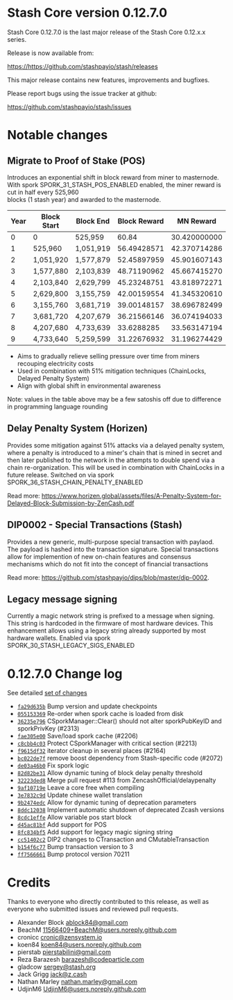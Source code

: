 Stash Core version 0.12.7.0
==========================
Stash Core 0.12.7.0 is the last major release of the Stash Core 0.12.x.x series.

Release is now available from:

  <https://https://github.com/stashpayio/stash/releases>

This major release contains new features, improvements and bugfixes.

Please report bugs using the issue tracker at github:

  <https://github.com/stashpayio/stash/issues>

Notable changes
===============
Migrate to Proof of Stake (POS)
------------------------------

Introduces an exponential shift in block reward from miner to masternode. With spork 
SPORK_31_STASH_POS_ENABLED enabled, the miner reward is cut in half every 525,960  
blocks (1 stash year) and awarded to the masternode.

| Year | Block Start | Block End | Block Reward | MN Reward    | Miner Reward | MN %   | Miner % |
|------|-------------|-----------|--------------|--------------|--------------|--------|---------|
| 0    | 0           | 525,959   | 60.84        | 30.420000000 | 30.42000000  | 50.00% | 50.00%  |
| 1    | 525,960     | 1,051,919 | 56.49428571  | 42.370714286 | 14.12357143  | 75.00% | 25.00%  |
| 2    | 1,051,920   | 1,577,879 | 52.45897959  | 45.901607143 | 6.55737245   | 87.50% | 12.50%  |
| 3    | 1,577,880   | 2,103,839 | 48.71190962  | 45.667415270 | 3.04449435   | 93.75% | 6.25%   |
| 4    | 2,103,840   | 2,629,799 | 45.23248751  | 43.818972271 | 1.41351524   | 96.88% | 3.13%   |
| 5    | 2,629,800   | 3,155,759 | 42.00159554  | 41.345320610 | 0.65627493   | 98.44% | 1.56%   |
| 6    | 3,155,760   | 3,681,719 | 39.00148157  | 38.696782499 | 0.30469908   | 99.22% | 0.78%   |
| 7    | 3,681,720   | 4,207,679 | 36.21566146  | 36.074194033 | 0.14146743   | 99.61% | 0.39%   |
| 8    | 4,207,680   | 4,733,639 | 33.6288285   | 33.563147194 | 0.06568131   | 99.80% | 0.20%   |
| 9    | 4,733,640   | 5,259,599 | 31.22676932  | 31.196274429 | 0.03049489   | 99.90% | 0.10%   |

* Aims to gradually relieve selling pressure over time from miners recouping electricity costs
* Used in combination with 51% mitigation techniques (ChainLocks, Delayed Penalty System)
* Align with global shift in environmental awareness


Note: values in the table above may be a few satoshis off due to difference in programming language rounding

Delay Penalty System (Horizen)
------------------------------

Provides some mitigation against 51% attacks via a delayed penalty system, where a penalty is introduced to a miner's chain that is 
mined in secret and then later published to the network in the attempts to double spend via a chain re-organization. 
This will be used in combination with ChainLocks in a future release. Switched on via spork SPORK_36_STASH_CHAIN_PENALTY_ENABLED

Read more: https://www.horizen.global/assets/files/A-Penalty-System-for-Delayed-Block-Submission-by-ZenCash.pdf

DIP0002 - Special Transactions (Stash)
------------------------------

Provides a new generic, multi-purpose special transaction with paylaod. The payload is hashed into the transaction signature.
Special transactions allow for implemention of new on-chain features and consensus mechanisms which do not fit into the concept of
financial transactions

Read more: https://github.com/stashpayio/dips/blob/master/dip-0002.

Legacy message signing
------------------------------

Currently a magic network string is prefixed to a message when signing. This string is hardcoded in
the firmware of most hardware devices. This enhancement allows using a legacy string already supported by most hardware wallets. Enabled via spork SPORK_30_STASH_LEGACY_SIGS_ENABLED


0.12.7.0 Change log
===================

See detailed [set of changes](https://github.com/stashpayio/stash/compare/v0.12.6.2...v0.12.7.0)

- [`fa29d635b`](https://github.com/stashpayio/stash/commit/fa29d635b) Bump version and update checkpoints
- [`055153369`](https://github.com/stashpayio/stash/commit/055153369) Re-order when spork cache is loaded from disk
- [`36235e796`](https://github.com/stashpayio/stash/commit/36235e796) CSporkManager::Clear() should not alter sporkPubKeyID and sporkPrivKey (#2313)
- [`fae305e00`](https://github.com/stashpayio/stash/commit/fae305e00) Save/load spork cache (#2206)
- [`c8cbb4c03`](https://github.com/stashpayio/stash/commit/c8cbb4c03) Protect CSporkManager with critical section (#2213)
- [`f9615df32`](https://github.com/stashpayio/stash/commit/f9615df32) iterator cleanup in several places (#2164)
- [`bc022de7f`](https://github.com/stashpayio/stash/commit/bc022de7f) remove boost dependency from Stash-specific code (#2072)
- [`de03a46b0`](https://github.com/stashpayio/stash/commit/de03a46b0) Fix spork logic
- [`82d82be31`](https://github.com/stashpayio/stash/commit/82d82be31) Allow dynamic tuning of block delay penalty threshold
- [`32223ded8`](https://github.com/stashpayio/stash/commit/32223ded8) Merge pull request #113 from ZencashOfficial/delaypenalty
- [`9af10719e`](https://github.com/stashpayio/stash/commit/9af10719e) Leave a core free when compiling
- [`3e7832c9d`](https://github.com/stashpayio/stash/commit/3e7832c9d) Update chinese wallet translation
- [`9b2474edc`](https://github.com/stashpayio/stash/commit/9b2474edc) Allow for dynamic tuning of deprecation parameters
- [`8ddc12038`](https://github.com/stashpayio/stash/commit/8ddc12038) Implement automatic shutdown of deprecated Zcash versions
- [`8cdc1effe`](https://github.com/stashpayio/stash/commit/8cdc1effe) Allow variable pos start block
- [`d45ac81bf`](https://github.com/stashpayio/stash/commit/d45ac81bf) Add support for POS
- [`8fc834bf5`](https://github.com/stashpayio/stash/commit/8fc834bf5) Add support for legacy magic signing string
- [`cc51402c2`](https://github.com/stashpayio/stash/commit/cc51402c2) DIP2 changes to CTransaction and CMutableTransaction
- [`b154f6c77`](https://github.com/stashpayio/stash/commit/b154f6c77) Bump transaction version to 3
- [`ff7566661`](https://github.com/stashpayio/stash/commit/ff7566661) Bump protocol version 70211

Credits
=======

Thanks to everyone who directly contributed to this release,
as well as everyone who submitted issues and reviewed pull requests.

- Alexander Block <ablock84@gmail.com>
- BeachM <11566409+BeachM@users.noreply.github.com>
- cronicc <cronic@zensystem.io>
- koen84 <koen84@users.noreply.github.com>
- pierstab <pierstabilini@gmail.com>
- Reza Barazesh <barazesh@codeparticle.com>
- gladcow <sergey@stash.org>
- Jack Grigg <jack@z.cash>
- Nathan Marley <nathan.marley@gmail.com>
- UdjinM6 <UdjinM6@users.noreply.github.com>
